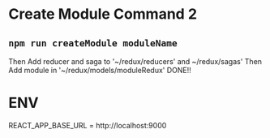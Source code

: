 # Create Module Command 2 

## `npm run createModule moduleName`
Then Add reducer and saga to '~/redux/reducers' and ~/redux/sagas'
Then Add module in '~/redux/models/moduleRedux'
DONE!!

# ENV

REACT_APP_BASE_URL = http://localhost:9000